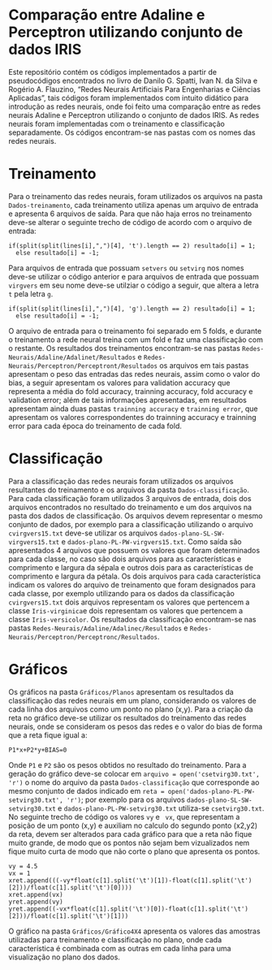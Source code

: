 # Comparação entre Adaline e Perceptron utilizando conjunto de dados IRIS
Este repositório contém os códigos implementados a partir de pseudocódigos encontrados no livro de Danilo G. Spatti, Ivan N. da Silva e Rogério A. Flauzino, “Redes Neurais Artificiais Para Engenharias e Ciências Aplicadas”, tais códigos foram implementados com intuito didático para introdução as redes neurais, onde foi feito uma comparação entre as redes neurais Adaline e Perceptron utilizando o conjunto de dados IRIS. As redes neurais foram implementadas com o treinamento e classificação separadamente. Os códigos encontram-se nas pastas com os nomes das redes neurais.
# Treinamento
Para o treinamento das redes neurais, foram utilizados os arquivos na pasta ``` Dados-treinamento ```, cada treinamento utiliza apenas um arquivo de entrada e apresenta 6 arquivos de saída. Para que não haja erros no treinamento deve-se alterar o seguinte trecho de código de acordo com o arquivo de entrada:
```
if(split(split(lines[i],",")[4], 't').length == 2) resultado[i] = 1;
  else resultado[i] = -1;
```
Para arquivos de entrada que possuam ```setvers``` ou ```setvirg``` nos nomes deve-se utilizar o código anterior e para arquivos de entrada que possuam ```virgvers``` em seu nome deve-se utilziar o código a seguir, que altera a letra ```t``` pela letra ```g```. 
```
if(split(split(lines[i],",")[4], 'g').length == 2) resultado[i] = 1;
  else resultado[i] = -1;
```
O arquivo de entrada para o treinamento foi separado em 5 folds, e durante o treinamento a rede neural treina com um fold e faz uma classificação com o restante.
Os resultados dos treinamentos encontram-se nas pastas ```Redes-Neurais/Adaline/Adalinet/Resultados``` e ```Redes-Neurais/Perceptron/Perceptront/Resultados``` os arquivos em tais pastas apresentam o peso das entradas das redes neurais, assim como o valor do bias, a seguir apresentam os valores para validation accuracy que representa a média do fold accuracy, trainning accuracy, fold accuracy e validation error; além de tais informações apresentadas, em resultados apresentam ainda duas pastas ```trainning accuracy``` e ```trainning error```, que apresentam os valores correspondentes do trainning accuracy e trainning error para cada época do treinamento de cada fold.
# Classificação
Para a classificação das redes neurais foram utilizados os arquivos resultantes do treinamento e os arquivos da pasta ```Dados-classificação```. Para cada classificação foram utilizados 3 arquivos de entrada, dois dos arquivos encontrados no resultado do treinamento e um dos arquivos na pasta dos dados de classificação. Os arquivos devem representar o mesmo conjunto de dados, por exemplo para a classificação utilizando o arquivo ```cvirgvers15.txt``` deve-se utilizar os arquivos ```dados-plano-SL-SW-virgvers15.txt``` e ```dados-plano-PL-PW-virgvers15.txt```. Como saída são apresentados 4 arquivos que possuem os valores que foram determinados para cada classe, no caso são dois arquivos para as características e comprimento e largura da sépala e outros dois para as características de comprimento e largura da pétala. Os dois arquivos para cada característica indicam os valores do arquivo de treinamento que foram designados para cada classe, por exemplo utilizando para os dados da classificação ```cvirgvers15.txt``` dois arquivos representam os valores que pertencem a classe ```Iris-virginica```e dois representam os valores que pertencem a classe ```Iris-versicolor```.
Os resultados da classificação encontram-se nas pastas ```Redes-Neurais/Adaline/Adalinec/Resultados``` e ```Redes-Neurais/Perceptron/Perceptronc/Resultados```.
# Gráficos
Os gráficos na pasta ```Gráficos/Planos``` apresentam os resultados da classificação das redes neurais em um plano, considerando os valores de cada linha dos arquivos como um ponto no plano (x,y). Para a criação da reta no gráfico deve-se utilizar os resultados do treinamento das redes neurais, onde se consideram os pesos das redes e o valor do bias de forma que a reta fique igual a:
```
P1*x+P2*y+BIAS=0
```
Onde ```P1``` e ```P2``` são os pesos obtidos no resultado do treinamento.
Para a geração do gráfico deve-se colocar em ```arquivo = open('csetvirg30.txt', 'r')``` o nome do arquivo da pasta ```Dados-classificação``` que corresponde ao mesmo conjunto de dados indicado em ```reta = open('dados-plano-PL-PW-setvirg30.txt', 'r')```; por exemplo para os arquivos ```dados-plano-SL-SW-setvirg30.txt``` e ```dados-plano-PL-PW-setvirg30.txt``` utiliza-se ```csetvirg30.txt```.
No seguinte trecho de código os valores ```vy``` e ``` vx```, que representam a posição de um ponto (x,y) e auxiliam no calculo do segundo ponto (x2,y2) da reta, devem ser alterados para cada gráfico para que a reta não fique muito grande, de modo que os pontos não sejam bem vizualizados nem fique muito curta de modo que não corte o plano que apresenta os pontos.
```
vy = 4.5
vx = 1
xret.append(((-vy*float(c[1].split('\t')[1])-float(c[1].split('\t')[2]))/float(c[1].split('\t')[0])))
xret.append(vx)
yret.append(vy)
yret.append((-vx*float(c[1].split('\t')[0])-float(c[1].split('\t')[2]))/float(c[1].split('\t')[1]))
```

O gráfico na pasta ```Gráficos/Gráfico4X4``` apresenta os valores das amostras utilizadas para treinamento e classificação no plano, onde cada característica é combinada com as outras em cada linha para uma visualização no plano dos dados.
